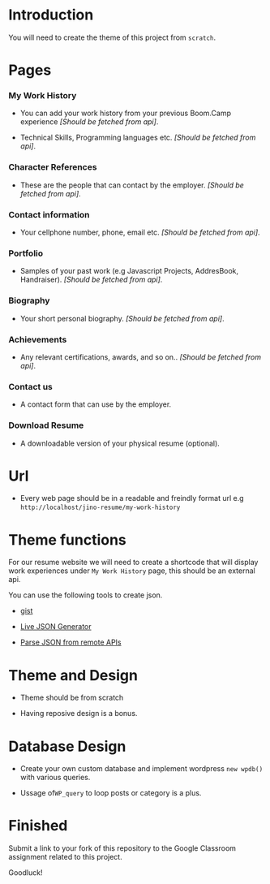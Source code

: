 # Introduction

You will need to create the theme of this project from `scratch`.

# Pages

### My Work History

* You can add your work history from your previous Boom.Camp experience *[Should be fetched from api]*.

* Technical Skills, Programming languages etc. *[Should be fetched from api]*.

### Character References

* These are the people that can contact by the employer.  *[Should be fetched from api]*.

### Contact information

* Your cellphone number, phone, email etc.  *[Should be fetched from api]*.

### Portfolio

* Samples of your past work (e.g Javascript Projects, AddresBook, Handraiser).  *[Should be fetched from api]*.

### Biography

* Your short personal biography.  *[Should be fetched from api]*.

### Achievements

* Any relevant certifications, awards, and so on.. *[Should be fetched from api]*.

### Contact us

* A contact form that can use by the employer.

### Download Resume

* A downloadable version of your physical resume (optional).

# Url

* Every web page should be in a readable and freindly format url e.g `http://localhost/jino-resume/my-work-history`

# Theme functions

For our resume website we will need to create a shortcode that will display work experiences under `My Work History` page, this should be an external api.

You can use the following tools to create json.

* [gist](https://gist.github.com/)

* [Live JSON Generator](http://www.objgen.com/json)

* [Parse JSON from remote APIs](https://pippinsplugins.com/using-wp_remote_get-to-parse-json-from-remote-apis/)


# Theme and Design

- Theme should be from scratch 

- Having reposive design is a bonus.

# Database Design 

- Create your own custom database and implement wordpress `new wpdb()` with various queries.

- Ussage of`WP_query` to loop posts or category is a plus.

# Finished

Submit a link to your fork of this repository to the Google Classroom assignment related to this project.

Goodluck!
